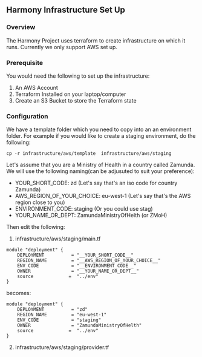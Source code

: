 ## Harmony Infrastructure Set Up

### Overview

The Harmony Project uses terraform to create infrastructure on which it runs. Currently we only support AWS set up.

### Prerequisite

You would need the following to set up the infrastructure:
1. An AWS Account
2. Terraform Installed on your laptop/computer
3. Create an S3 Bucket to store the Terraform state

### Configuration

We have a template folder which you need to copy into an an environment folder. For example if you would like to create a staging environment, do the following:
```
cp -r infrastructure/aws/template  infrastructure/aws/staging
```

Let's assume that you are a Ministry of Health in a country called Zamunda.
We will use the following naming(can be adjusuted to suit your preference):

- YOUR_SHORT_CODE: zd (Let's say that's an iso code for country Zamunda)
- AWS_REGION_OF_YOUR_CHOICE: eu-west-1 (Let's say that's the AWS region close to you)
- ENVIRONMENT_CODE: staging (Or you could use stag)
- YOUR_NAME_OR_DEPT: ZamundaMinistryOfHelth (or ZMoH)


Then edit the following:
1. infrastructure/aws/staging/main.tf
```
module "deployment" {
    DEPLOYMENT          = "__YOUR_SHORT_CODE__"
    REGION_NAME         = "__AWS_REGION_OF_YOUR_CHOICE__"
    ENV_CODE            = "__ENVIRONMENT_CODE__"
    OWNER               = "__YOUR_NAME_OR_DEPT__"
    source             =  "../env"
}
```
becomes:
```
module "deployment" {
    DEPLOYMENT          = "zd"
    REGION_NAME         = "eu-west-1"
    ENV_CODE            = "staging"
    OWNER               = "ZamundaMinistryOfHelth"
    source             =  "../env"
}
```
2. infrastructure/aws/staging/provider.tf
